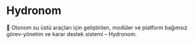 # Hydronom
🌊 Otonom su üstü araçları için geliştirilen, modüler ve platform bağımsız görev-yönetim ve karar destek sistemi – Hydronom.
